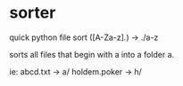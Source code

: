 sorter
======

quick python file sort ([A-Za-z]*.*) -> ./a-z

sorts all files that begin with a into a folder a.  

ie:
abcd.txt -> a/
holdem.poker -> h/
